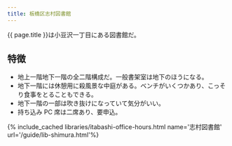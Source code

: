 ```yaml
---
title: 板橋区志村図書館
---
```


{{ page.title }}は小豆沢一丁目にある図書館だ。

## 特徴

* 地上一階地下一階の全二階構成だ。一般書架室は地下のほうになる。
* 地下一階には休憩用に殺風景な中庭がある。ベンチがいくつかあり、こっそり食事をとることもできる。
* 地下一階の一部は吹き抜けになっていて気分がいい。
* 持ち込み PC 席は二席あり、要申込。

{% include_cached libraries/itabashi-office-hours.html name='志村図書館' url='/guide/lib-shimura.html'%}
